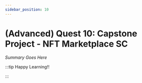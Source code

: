 ```yaml
---
sidebar_position: 10
---
```


# (Advanced) Quest 10: Capstone Project - NFT Marketplace SC

_Summary Goes Here_

:::tip Happy Learning!!

<QuestButton text="Go To Quest" />

:::


